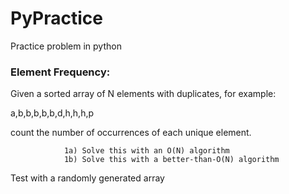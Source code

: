 # PyPractice
Practice problem in python

### Element Frequency:
Given a sorted array of N elements with duplicates, for example:

a,b,b,b,b,b,d,h,h,h,p

count the number of occurrences of each unique element.

                1a) Solve this with an O(N) algorithm
                1b) Solve this with a better-than-O(N) algorithm

Test with a randomly generated array
